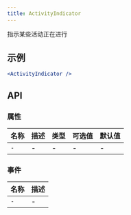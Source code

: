 ```yaml
---
title: ActivityIndicator
---
```

指示某些活动正在进行

## 示例

```jsx
<ActivityIndicator />
```

## API

### 属性
名称 | 描述 | 类型 | 可选值 | 默认值
--- | --- | --- | --- | ---
`-` | - | - | - | -

### 事件
名称 | 描述
--- | ---
`-` | -
